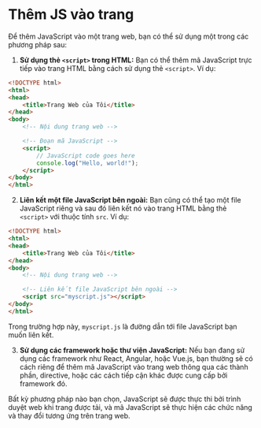 # Thêm JS vào trang

Để thêm JavaScript vào một trang web, bạn có thể sử dụng một trong các phương pháp sau:

1. **Sử dụng thẻ `<script>` trong HTML:** Bạn có thể thêm mã JavaScript trực tiếp vào trang HTML bằng cách sử dụng thẻ `<script>`. Ví dụ:

```html
<!DOCTYPE html>
<html>
<head>
    <title>Trang Web của Tôi</title>
</head>
<body>
    <!-- Nội dung trang web -->

    <!-- Đoạn mã JavaScript -->
    <script>
        // JavaScript code goes here
        console.log("Hello, world!");
    </script>
</body>
</html>
```

2. **Liên kết một file JavaScript bên ngoài:** Bạn cũng có thể tạo một file JavaScript riêng và sau đó liên kết nó vào trang HTML bằng thẻ `<script>` với thuộc tính `src`. Ví dụ:

```html
<!DOCTYPE html>
<html>
<head>
    <title>Trang Web của Tôi</title>
</head>
<body>
    <!-- Nội dung trang web -->

    <!-- Liên kết file JavaScript bên ngoài -->
    <script src="myscript.js"></script>
</body>
</html>
```

Trong trường hợp này, `myscript.js` là đường dẫn tới file JavaScript bạn muốn liên kết.

3. **Sử dụng các framework hoặc thư viện JavaScript:** Nếu bạn đang sử dụng các framework như React, Angular, hoặc Vue.js, bạn thường sẽ có cách riêng để thêm mã JavaScript vào trang web thông qua các thành phần, directive, hoặc các cách tiếp cận khác được cung cấp bởi framework đó.

Bất kỳ phương pháp nào bạn chọn, JavaScript sẽ được thực thi bởi trình duyệt web khi trang được tải, và mã JavaScript sẽ thực hiện các chức năng và thay đổi tương ứng trên trang web.
